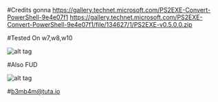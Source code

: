 #Credits gonna
      https://gallery.technet.microsoft.com/PS2EXE-Convert-PowerShell-9e4e07f1
      https://gallery.technet.microsoft.com/PS2EXE-Convert-PowerShell-9e4e07f1/file/134627/1/PS2EXE-v0.5.0.0.zip
      
#Tested On
      w7,w8,w10 

![alt tag](http://i.hizliresim.com/827rpn.png)

#Also FUD

![alt tag](http://viruscheckmate.com/image/lKxtVhcm6XaS/full/img.png)

#b3mb4m@tuta.io
